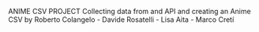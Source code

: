 ANIME CSV PROJECT
Collecting data from and API and creating an Anime CSV
by Roberto Colangelo - Davide Rosatelli - Lisa Aita - Marco Cretí
